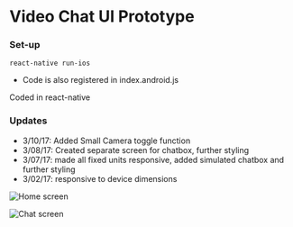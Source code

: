 # Video Chat UI Prototype


### Set-up ###

```
react-native run-ios
```
* Code is also registered in index.android.js

Coded in react-native

### Updates ###

* 3/10/17: Added Small Camera toggle function
* 3/08/17: Created separate screen for chatbox, further styling
* 3/07/17: made all fixed units responsive, added simulated chatbox and further styling
* 3/02/17: responsive to device dimensions

![Home screen](https://cloud.githubusercontent.com/assets/13004645/24625697/d743e2e2-187d-11e7-8511-6e5fae7761de.png)

![Chat screen](https://cloud.githubusercontent.com/assets/13004645/24625700/d852dcba-187d-11e7-884e-0c8e2244e95f.png)
